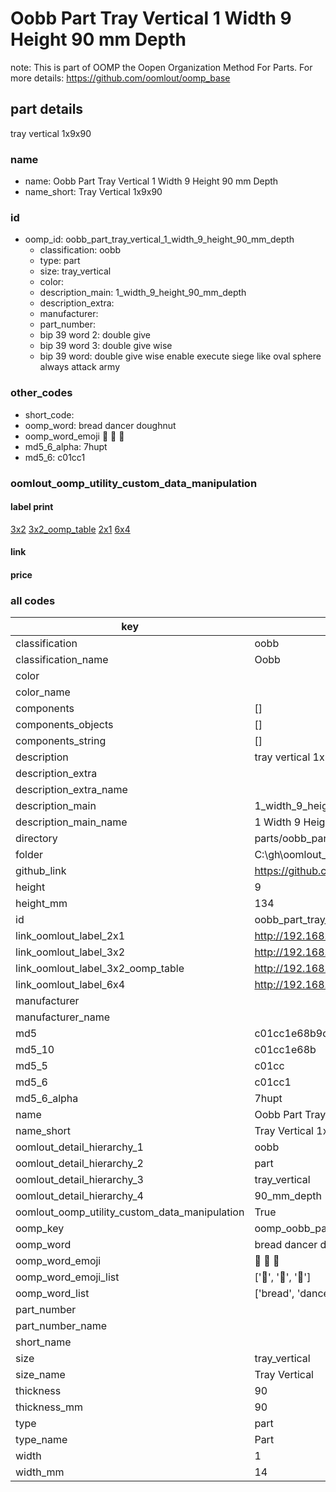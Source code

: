 # Oobb Part Tray Vertical 1 Width 9 Height 90 mm Depth  

note: This is part of OOMP the Oopen Organization Method For Parts. For more details: https://github.com/oomlout/oomp_base

##  part details
  



tray vertical 1x9x90



### name
* name: Oobb Part Tray Vertical 1 Width 9 Height 90 mm Depth
* name_short: Tray Vertical 1x9x90 
### id
* oomp_id: oobb_part_tray_vertical_1_width_9_height_90_mm_depth
  * classification: oobb
  * type: part
  * size: tray_vertical
  * color: 
  * description_main: 1_width_9_height_90_mm_depth
  * description_extra: 
  * manufacturer: 
  * part_number: 
  * bip 39 word 2: double give
  * bip 39 word 3: double give wise
  * bip 39 word: double give wise enable execute siege like oval sphere always attack army

### other_codes
* short_code: 
* oomp_word: bread dancer doughnut
* oomp_word_emoji :bread: :dancer: :doughnut:
* md5_6_alpha: 7hupt
* md5_6: c01cc1






### oomlout_oomp_utility_custom_data_manipulation
#### label print
[3x2](http://192.168.1.245:1112/?label=oomp%207hupt)
[3x2_oomp_table](http://192.168.1.108:1112/?label=oomp%207hupt)
[2x1](http://192.168.1.242:1112/?label=oomp%207hupt)
[6x4](http://192.168.1.55:1112/?label=oomp%207hupt)    

#### link

                              

#### price







### all codes 
| key | value |  
| --- | --- |  
| classification | oobb |  
| classification_name | Oobb |  
| color |  |  
| color_name |  |  
| components | [] |  
| components_objects | [] |  
| components_string | [] |  
| description | tray vertical 1x9x90 |  
| description_extra |  |  
| description_extra_name |  |  
| description_main | 1_width_9_height_90_mm_depth |  
| description_main_name | 1 Width 9 Height 90 mm Depth |  
| directory | parts/oobb_part_tray_vertical_1_width_9_height_90_mm_depth |  
| folder | C:\gh\oomlout_oobb_version_4_generated_parts\parts\oobb_part_tray_vertical_1_width_9_height_90_mm_depth |  
| github_link | https://github.com/oomlout/oomlout_oomp_part_src/tree/main/parts/oobb_part_tray_vertical_1_width_9_height_90_mm_depth |  
| height | 9 |  
| height_mm | 134 |  
| id | oobb_part_tray_vertical_1_width_9_height_90_mm_depth |  
| link_oomlout_label_2x1 | http://192.168.1.242:1112/?label=oomp%207hupt |  
| link_oomlout_label_3x2 | http://192.168.1.245:1112/?label=oomp%207hupt |  
| link_oomlout_label_3x2_oomp_table | http://192.168.1.108:1112/?label=oomp%207hupt |  
| link_oomlout_label_6x4 | http://192.168.1.55:1112/?label=oomp%207hupt |  
| manufacturer |  |  
| manufacturer_name |  |  
| md5 | c01cc1e68b9db03720279495f8d89a0d |  
| md5_10 | c01cc1e68b |  
| md5_5 | c01cc |  
| md5_6 | c01cc1 |  
| md5_6_alpha | 7hupt |  
| name | Oobb Part Tray Vertical 1 Width 9 Height 90 mm Depth |  
| name_short | Tray Vertical 1x9x90  |  
| oomlout_detail_hierarchy_1 | oobb |  
| oomlout_detail_hierarchy_2 | part |  
| oomlout_detail_hierarchy_3 | tray_vertical |  
| oomlout_detail_hierarchy_4 | 90_mm_depth |  
| oomlout_oomp_utility_custom_data_manipulation | True |  
| oomp_key | oomp_oobb_part_tray_vertical_1_width_9_height_90_mm_depth |  
| oomp_word | bread dancer doughnut |  
| oomp_word_emoji | :bread: :dancer: :doughnut: |  
| oomp_word_emoji_list | [':bread:', ':dancer:', ':doughnut:'] |  
| oomp_word_list | ['bread', 'dancer', 'doughnut'] |  
| part_number |  |  
| part_number_name |  |  
| short_name |  |  
| size | tray_vertical |  
| size_name | Tray Vertical |  
| thickness | 90 |  
| thickness_mm | 90 |  
| type | part |  
| type_name | Part |  
| width | 1 |  
| width_mm | 14 |  
